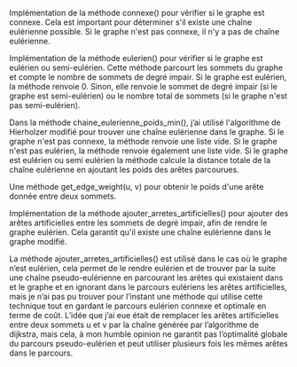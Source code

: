 Implémentation de la méthode connexe() pour vérifier si le graphe est connexe. Cela est important pour déterminer s'il existe une chaîne eulérienne possible. Si le graphe n'est pas connexe, il n'y a pas de chaîne eulérienne.

Implémentation de la méthode eulerien() pour vérifier si le graphe est eulérien ou semi-eulérien. Cette méthode parcourt les sommets du graphe et compte le nombre de sommets de degré impair. Si le graphe est eulérien, la méthode renvoie 0. Sinon, elle renvoie le sommet de degré impair (si le graphe est semi-eulérien) ou le nombre total de sommets (si le graphe n'est pas semi-eulérien).

Dans la méthode chaine_eulerienne_poids_min(), j’ai utilisé l'algorithme de Hierholzer modifié pour trouver une chaîne eulérienne dans le graphe. Si le graphe n'est pas connexe, la méthode renvoie une liste vide. Si le graphe n'est pas eulérien, la méthode renvoie également une liste vide. Si le graphe est eulérien ou semi eulérien la méthode calcule la distance totale de la chaîne eulérienne en ajoutant les poids des arêtes parcourues.


Une méthode get_edge_weight(u, v) pour obtenir le poids d'une arête donnée entre deux sommets.

Implémentation de la méthode ajouter_arretes_artificielles() pour ajouter des arêtes artificielles entre les sommets de degré impair, afin de rendre le graphe eulérien. Cela garantit qu'il existe une chaîne eulérienne dans le graphe modifié.

La méthode ajouter_arretes_artificielles() est utilisé dans le cas où le graphe n’est eulérien, cela permet de le rendre eulérien et de trouver par la suite  une chaîne pseudo-eulérienne en parcourant les arêtes qui existaient dans et le graphe et en ignorant dans le parcours eulériens les arêtes artificielles, mais je n’ai pas pu trouver pour l’instant une méthode qui utilise cette technique tout en gardant le parcours eulérien connexe et optimale en terme de coût. L’idée que j’ai eue était de remplacer les arêtes artificielles entre deux sommets u et v par la chaîne générée par l’algorithme de dijkstra, mais cela, à mon humble opinion ne garantit pas l’optimalité globale du parcours pseudo-eulérien et peut utiliser plusieurs fois les mêmes arêtes dans le parcours.

